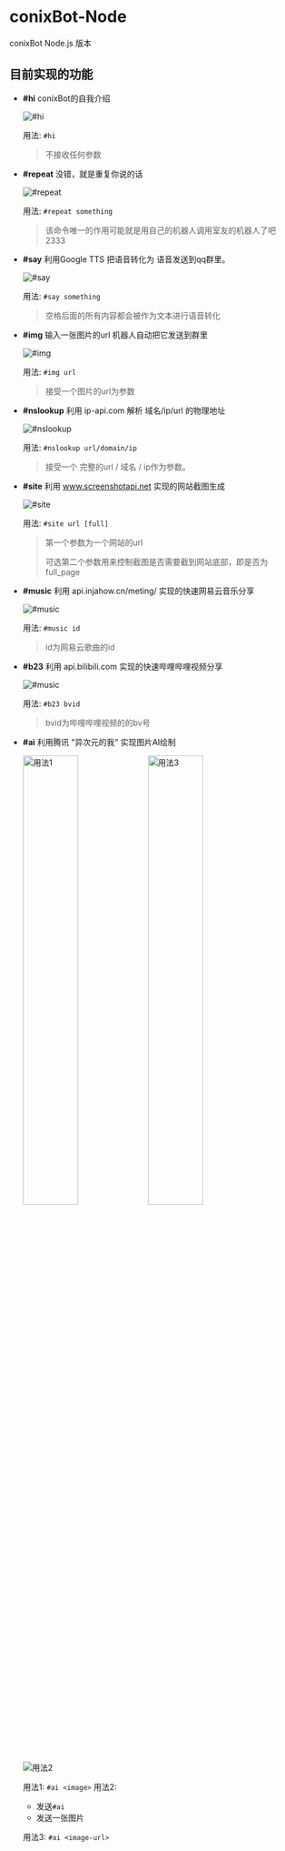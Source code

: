 # conixBot-Node

conixBot Node.js 版本

## 目前实现的功能

+ **#hi** conixBot的自我介绍

    ![#hi](https://tva1.sinaimg.cn/large/007YVyKcly1h2ipi9lz1mj30h704xq48.jpg)

    用法: `#hi` 

    > 不接收任何参数

+ **#repeat** 没错，就是重复你说的话

    ![#repeat](https://tvax1.sinaimg.cn/large/007YVyKcly1h2iqhh8j7cj30hb04xt9b.jpg)

    用法: `#repeat something` 

    > 该命令唯一的作用可能就是用自己的机器人调用室友的机器人了吧2333

+ **#say** 利用Google TTS 把语音转化为 语音发送到qq群里。

    ![#say](https://tva2.sinaimg.cn/large/007YVyKcly1h2iq9jowdnj30hb037dg4.jpg)

    用法: `#say something`

    > 空格后面的所有内容都会被作为文本进行语音转化

+ **#img** 输入一张图片的url 机器人自动把它发送到群里

    ![#img](https://tva2.sinaimg.cn/large/007YVyKcly1h2ip1hkbzrj30hb09mtae.jpg)

    用法: `#img url`

    > 接受一个图片的url为参数

+ **#nslookup** 利用 ip-api.com 解析 域名/ip/url 的物理地址

    ![#nslookup](https://tvax4.sinaimg.cn/large/007YVyKcly1h2ip3fdy39j30hh0i5jvj.jpg)

    用法: `#nslookup url/domain/ip`

    > 接受一个 完整的url / 域名 / ip作为参数。

+ **#site** 利用 www.screenshotapi.net 实现的网站截图生成

    ![#site](https://tva1.sinaimg.cn/large/007YVyKcly1h2iqauqc5bj30hb0cj42e.jpg)

    用法: `#site url [full]`

    > 第一个参数为一个网站的url
    >
    > 可选第二个参数用来控制截图是否需要截到网站底部，即是否为full_page

+ **#music** 利用 api.injahow.cn/meting/ 实现的快速网易云音乐分享

    ![#music](https://tvax1.sinaimg.cn/large/007YVyKcly1h2it3lrj4sj30ha05imxt.jpg)

    用法: `#music id`

    > id为网易云歌曲的id

+ **#b23** 利用 api.bilibili.com 实现的快速哔哩哔哩视频分享

    ![#music](https://tvax1.sinaimg.cn/large/007YVyKcly1h2jmt5py6mj30fg05jq3u.jpg)

    用法: `#b23 bvid`

    > bvid为哔哩哔哩视频的的bv号

+ **#ai** 利用腾讯 "异次元的我" 实现图片AI绘制

    <img src="https://tva2.sinaimg.cn/large/007YVyKcly1h8ojeaxdhaj30u00z4af3.jpg" alt="用法1" width="45%">

    <img src="https://tva1.sinaimg.cn/large/007YVyKcly1h8ojjuq1owj30u017vtez.jpg" alt="用法3" width="45%">

    ![用法2](https://tva4.sinaimg.cn/large/007YVyKcly1h8ojeo22hzj30n40aijv4.jpg)


    用法1: `#ai <image>`
    用法2:
    + 发送`#ai`
    + 发送一张图片

    用法3: `#ai <image-url>`